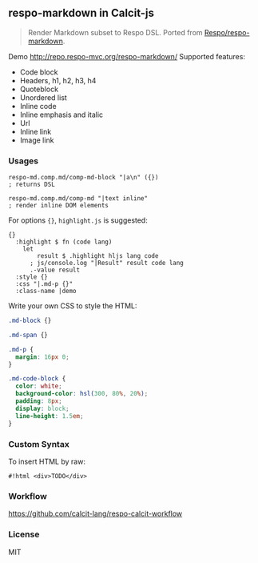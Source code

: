 
respo-markdown in Calcit-js
----

> Render Markdown subset to Respo DSL. Ported from [Respo/respo-markdown](https://github.com/Respo/respo-markdown).

Demo http://repo.respo-mvc.org/respo-markdown/
Supported features:

* Code block
* Headers, h1, h2, h3, h4
* Quoteblock
* Unordered list
* Inline code
* Inline emphasis and italic
* Url
* Inline link
* Image link

### Usages

```cirru
respo-md.comp.md/comp-md-block "|a\n" ({})
; returns DSL

respo-md.comp.md/comp-md "|text inline"
; render inline DOM elements
```

For options `{}`, `highlight.js` is suggested:

```cirru
{}
  :highlight $ fn (code lang)
    let
        result $ .highlight hljs lang code
      ; js/console.log "|Result" result code lang
      .-value result
  :style {}
  :css "|.md-p {}"
  :class-name |demo
```

Write your own CSS to style the HTML:

```css
.md-block {}

.md-span {}

.md-p {
  margin: 16px 0;
}

.md-code-block {
  color: white;
  background-color: hsl(300, 80%, 20%);
  padding: 8px;
  display: block;
  line-height: 1.5em;
}
```

### Custom Syntax

To insert HTML by raw:

```cirru
#!html <div>TODO</div>
```

### Workflow

https://github.com/calcit-lang/respo-calcit-workflow

### License

MIT

